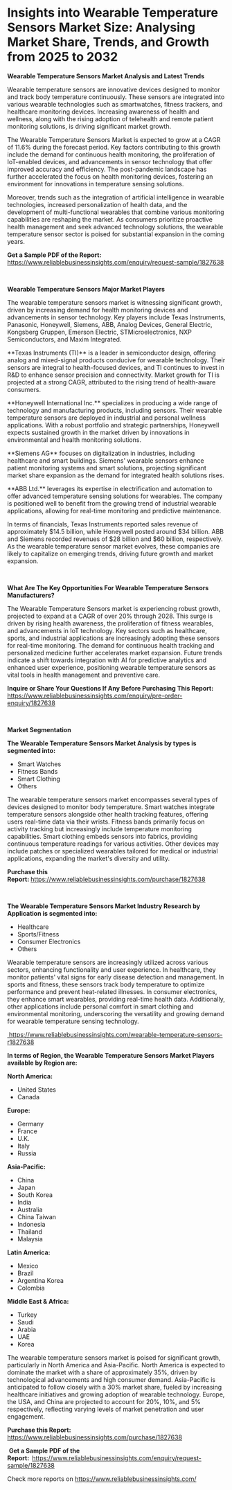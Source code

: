 <p><h1>Insights into Wearable Temperature Sensors Market Size: Analysing Market Share, Trends, and Growth from 2025 to 2032</h1></p><p><strong>Wearable Temperature Sensors Market Analysis and Latest Trends</strong></p>
<p><p>Wearable temperature sensors are innovative devices designed to monitor and track body temperature continuously. These sensors are integrated into various wearable technologies such as smartwatches, fitness trackers, and healthcare monitoring devices. Increasing awareness of health and wellness, along with the rising adoption of telehealth and remote patient monitoring solutions, is driving significant market growth.</p><p>The Wearable Temperature Sensors Market is expected to grow at a CAGR of 11.6% during the forecast period. Key factors contributing to this growth include the demand for continuous health monitoring, the proliferation of IoT-enabled devices, and advancements in sensor technology that offer improved accuracy and efficiency. The post-pandemic landscape has further accelerated the focus on health monitoring devices, fostering an environment for innovations in temperature sensing solutions.</p><p>Moreover, trends such as the integration of artificial intelligence in wearable technologies, increased personalization of health data, and the development of multi-functional wearables that combine various monitoring capabilities are reshaping the market. As consumers prioritize proactive health management and seek advanced technology solutions, the wearable temperature sensor sector is poised for substantial expansion in the coming years.</p></p>
<p><strong>Get a Sample PDF of the Report:&nbsp;</strong> <a href="https://www.reliablebusinessinsights.com/enquiry/request-sample/1827638?utm_campaign=2276&utm_medium=2&utm_source=Github&utm_content=ia&utm_term=11042025&utm_id=wearable-temperature-sensors">https://www.reliablebusinessinsights.com/enquiry/request-sample/1827638</a></p>
<p>&nbsp;</p>
<p><strong>Wearable Temperature Sensors Major Market Players</strong></p>
<p><p>The wearable temperature sensors market is witnessing significant growth, driven by increasing demand for health monitoring devices and advancements in sensor technology. Key players include Texas Instruments, Panasonic, Honeywell, Siemens, ABB, Analog Devices, General Electric, Kongsberg Gruppen, Emerson Electric, STMicroelectronics, NXP Semiconductors, and Maxim Integrated.</p><p>**Texas Instruments (TI)** is a leader in semiconductor design, offering analog and mixed-signal products conducive for wearable technology. Their sensors are integral to health-focused devices, and TI continues to invest in R&D to enhance sensor precision and connectivity. Market growth for TI is projected at a strong CAGR, attributed to the rising trend of health-aware consumers.</p><p>**Honeywell International Inc.** specializes in producing a wide range of technology and manufacturing products, including sensors. Their wearable temperature sensors are deployed in industrial and personal wellness applications. With a robust portfolio and strategic partnerships, Honeywell expects sustained growth in the market driven by innovations in environmental and health monitoring solutions.</p><p>**Siemens AG** focuses on digitalization in industries, including healthcare and smart buildings. Siemens' wearable sensors enhance patient monitoring systems and smart solutions, projecting significant market share expansion as the demand for integrated health solutions rises.</p><p>**ABB Ltd.** leverages its expertise in electrification and automation to offer advanced temperature sensing solutions for wearables. The company is positioned well to benefit from the growing trend of industrial wearable applications, allowing for real-time monitoring and predictive maintenance.</p><p>In terms of financials, Texas Instruments reported sales revenue of approximately $14.5 billion, while Honeywell posted around $34 billion. ABB and Siemens recorded revenues of $28 billion and $60 billion, respectively. As the wearable temperature sensor market evolves, these companies are likely to capitalize on emerging trends, driving future growth and market expansion.</p></p>
<p>&nbsp;</p>
<p><strong>What Are The Key Opportunities For Wearable Temperature Sensors Manufacturers?</strong></p>
<p><p>The Wearable Temperature Sensors market is experiencing robust growth, projected to expand at a CAGR of over 20% through 2028. This surge is driven by rising health awareness, the proliferation of fitness wearables, and advancements in IoT technology. Key sectors such as healthcare, sports, and industrial applications are increasingly adopting these sensors for real-time monitoring. The demand for continuous health tracking and personalized medicine further accelerates market expansion. Future trends indicate a shift towards integration with AI for predictive analytics and enhanced user experience, positioning wearable temperature sensors as vital tools in health management and preventive care.</p></p>
<p><strong>Inquire or Share Your Questions If Any Before Purchasing This Report:</strong> <a href="https://www.reliablebusinessinsights.com/enquiry/pre-order-enquiry/1827638?utm_campaign=2276&utm_medium=2&utm_source=Github&utm_content=ia&utm_term=11042025&utm_id=wearable-temperature-sensors">https://www.reliablebusinessinsights.com/enquiry/pre-order-enquiry/1827638</a></p>
<p>&nbsp;</p>
<p><strong>Market Segmentation</strong></p>
<p><strong>The Wearable Temperature Sensors Market Analysis by types is segmented into:</strong></p>
<p><ul><li>Smart Watches</li><li>Fitness Bands</li><li>Smart Clothing</li><li>Others</li></ul></p>
<p><p>The wearable temperature sensors market encompasses several types of devices designed to monitor body temperature. Smart watches integrate temperature sensors alongside other health tracking features, offering users real-time data via their wrists. Fitness bands primarily focus on activity tracking but increasingly include temperature monitoring capabilities. Smart clothing embeds sensors into fabrics, providing continuous temperature readings for various activities. Other devices may include patches or specialized wearables tailored for medical or industrial applications, expanding the market's diversity and utility.</p></p>
<p><strong>Purchase this Report:&nbsp;</strong><a href="https://www.reliablebusinessinsights.com/purchase/1827638?utm_campaign=2276&utm_medium=2&utm_source=Github&utm_content=ia&utm_term=11042025&utm_id=wearable-temperature-sensors">https://www.reliablebusinessinsights.com/purchase/1827638</a></p>
<p>&nbsp;</p>
<p><strong>The Wearable Temperature Sensors Market Industry Research by Application is segmented into:</strong></p>
<p><ul><li>Healthcare</li><li>Sports/Fitness</li><li>Consumer Electronics</li><li>Others</li></ul></p>
<p><p>Wearable temperature sensors are increasingly utilized across various sectors, enhancing functionality and user experience. In healthcare, they monitor patients' vital signs for early disease detection and management. In sports and fitness, these sensors track body temperature to optimize performance and prevent heat-related illnesses. In consumer electronics, they enhance smart wearables, providing real-time health data. Additionally, other applications include personal comfort in smart clothing and environmental monitoring, underscoring the versatility and growing demand for wearable temperature sensing technology.</p></p>
<p><a href="https://www.reliablebusinessinsights.com/wearable-temperature-sensors-r1827638?utm_campaign=2276&utm_medium=2&utm_source=Github&utm_content=ia&utm_term=11042025&utm_id=wearable-temperature-sensors">&nbsp;https://www.reliablebusinessinsights.com/wearable-temperature-sensors-r1827638</a></p>
<p><strong>In terms of Region, the Wearable Temperature Sensors Market Players available by Region are:</strong></p>
<p>
    <p> <strong> North America: </strong>
        <ul>
            <li>United States</li>
            <li>Canada</li>
        </ul>
        </p> 
    <p> <strong> Europe: </strong>
        <ul>
            <li>Germany</li>
            <li>France</li>
            <li>U.K.</li>
            <li>Italy</li>
            <li>Russia</li>
        </ul>
        </p> 
    <p> <strong> Asia-Pacific: </strong>
        <ul>
            <li>China</li>
            <li>Japan</li>
            <li>South Korea</li>
            <li>India</li>
            <li>Australia</li>
            <li>China Taiwan</li>
            <li>Indonesia</li>
            <li>Thailand</li>
            <li>Malaysia</li>
        </ul>
        </p> 
    <p> <strong> Latin America: </strong>
        <ul>
            <li>Mexico</li>
            <li>Brazil</li>
            <li>Argentina Korea</li>
            <li>Colombia</li>
        </ul>
        </p> 
    <p> <strong> Middle East & Africa: </strong>
        <ul>
            <li>Turkey</li>
            <li>Saudi</li>
            <li>Arabia</li>
            <li>UAE</li>
            <li>Korea</li>
        </ul>
    </p>
    </p>
<p><p>The wearable temperature sensors market is poised for significant growth, particularly in North America and Asia-Pacific. North America is expected to dominate the market with a share of approximately 35%, driven by technological advancements and high consumer demand. Asia-Pacific is anticipated to follow closely with a 30% market share, fueled by increasing healthcare initiatives and growing adoption of wearable technology. Europe, the USA, and China are projected to account for 20%, 10%, and 5% respectively, reflecting varying levels of market penetration and user engagement.</p></p>
<p><strong>Purchase this Report: </strong><a href="https://www.reliablebusinessinsights.com/purchase/1827638?utm_campaign=2276&utm_medium=2&utm_source=Github&utm_content=ia&utm_term=11042025&utm_id=wearable-temperature-sensors">https://www.reliablebusinessinsights.com/purchase/1827638</a></p>
<p>&nbsp;<strong>Get a Sample PDF of the Report:&nbsp;&nbsp;</strong><a href="https://www.reliablebusinessinsights.com/enquiry/request-sample/1827638?utm_campaign=2276&utm_medium=2&utm_source=Github&utm_content=ia&utm_term=11042025&utm_id=wearable-temperature-sensors">https://www.reliablebusinessinsights.com/enquiry/request-sample/1827638</a></p>
<p><strong></strong></p>
<p>Check more reports on <a href="https://www.reliablebusinessinsights.com/?utm_campaign=2276&utm_medium=2&utm_source=Github&utm_content=ia&utm_term=11042025&utm_id=wearable-temperature-sensors">https://www.reliablebusinessinsights.com/</a></p>